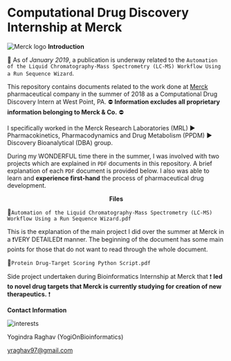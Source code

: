 # Computational Drug Discovery Internship at Merck
![Merck logo](https://thumbor.forbes.com/thumbor/416x416/filters%3Aformat%28jpg%29/https%3A%2F%2Fi.forbesimg.com%2Fmedia%2Flists%2Fcompanies%2Fmerck-co_416x416.jpg)
**Introduction** 

:newspaper: As of *January 2019*, a publication is underway related to the `Automation of the Liquid Chromatography-Mass Spectrometry (LC-MS) Workflow Using a Run Sequence Wizard`. 

This repository contains documents related to the work done at [Merck](https://www.merck.com/index.html) pharmaceutical company in the summer of 2018 as a Computational Drug Discovery Intern at West Point, PA. ⛔️ **Information excludes all proprietary information belonging to Merck & Co.** ⛔️

I specifically worked in the Merck Research Laboratories (MRL) :arrow_forward: Pharmacokinetics, Pharmacodynamics and Drug Metabolism (PPDM) :arrow_forward: Discovery Bioanalytical (DBA) group. 

During my WONDERFUL time there in the summer, I was involved with two projects which are explained in `PDF` documents in this repository. A brief explanation of each `PDF` document is provided below. I also was able to learn and **experience first-hand** the process of pharmaceutical drug development. 


<p align = "center">
  <b>Files</b>
</p>

📜`Automation of the Liquid Chromatography-Mass Spectrometry (LC-MS) Workflow Using a Run Sequence Wizard.pdf` 

This is the explanation of the main project I did over the summer at Merck in a :exclamation:VERY DETAILED:exclamation: manner. The beginning of the document has some main points for those that do not want to read through the whole document. 

📜`Protein Drug-Target Scoring Python Script.pdf` 

Side project undertaken during Bioinformatics Internship at Merck that :exclamation: **led to novel drug targets that Merck is currently studying for creation of new therapeutics.** :exclamation:

**Contact Information** 

![interests](https://avatars1.githubusercontent.com/u/38919947?s=400&u=49ab1365a14fac78a91e425efd583f7a2bcb3e25&v=4)

Yogindra Raghav (YogiOnBioinformatics) 

yraghav97@gmail.com
